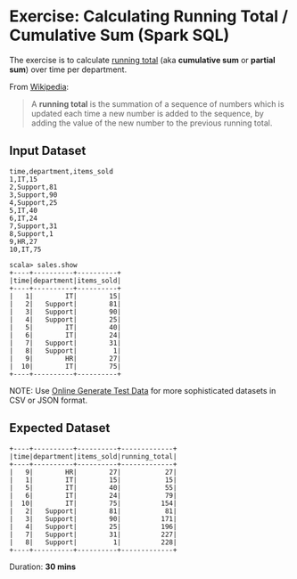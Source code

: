 # Exercise: Calculating Running Total / Cumulative Sum (Spark SQL)

The exercise is to calculate [running total](https://en.wikipedia.org/wiki/Running_total) (aka **cumulative sum** or **partial sum**) over time per department.

From [Wikipedia](https://en.wikipedia.org/wiki/Running_total):

> A **running total** is the summation of a sequence of numbers which is updated each time a new number is added to the sequence, by adding the value of the new number to the previous running total.

## Input Dataset

```text
time,department,items_sold
1,IT,15
2,Support,81
3,Support,90
4,Support,25
5,IT,40
6,IT,24
7,Support,31
8,Support,1
9,HR,27
10,IT,75
```

```text
scala> sales.show
+----+----------+----------+
|time|department|items_sold|
+----+----------+----------+
|   1|        IT|        15|
|   2|   Support|        81|
|   3|   Support|        90|
|   4|   Support|        25|
|   5|        IT|        40|
|   6|        IT|        24|
|   7|   Support|        31|
|   8|   Support|         1|
|   9|        HR|        27|
|  10|        IT|        75|
+----+----------+----------+
```

NOTE: Use [Online Generate Test Data](http://www.convertcsv.com/generate-test-data.htm) for more sophisticated datasets in CSV or JSON format.

## Expected Dataset

```text
+----+----------+----------+-------------+
|time|department|items_sold|running_total|
+----+----------+----------+-------------+
|   9|        HR|        27|           27|
|   1|        IT|        15|           15|
|   5|        IT|        40|           55|
|   6|        IT|        24|           79|
|  10|        IT|        75|          154|
|   2|   Support|        81|           81|
|   3|   Support|        90|          171|
|   4|   Support|        25|          196|
|   7|   Support|        31|          227|
|   8|   Support|         1|          228|
+----+----------+----------+-------------+
```

Duration: **30 mins**

<!--
## Solution

```text
// Mind the inferSchema so time is a numeric value
val sales = spark.read.option("header", true).option("inferSchema", true).csv("sales.csv")

import org.apache.spark.sql.expressions.Window
val departmentByTimeAsc = Window.partitionBy("department").orderBy($"time".asc)

val solution = sales.withColumn("running_total", sum('items_sold) over departmentByTimeAsc)
```

-->
